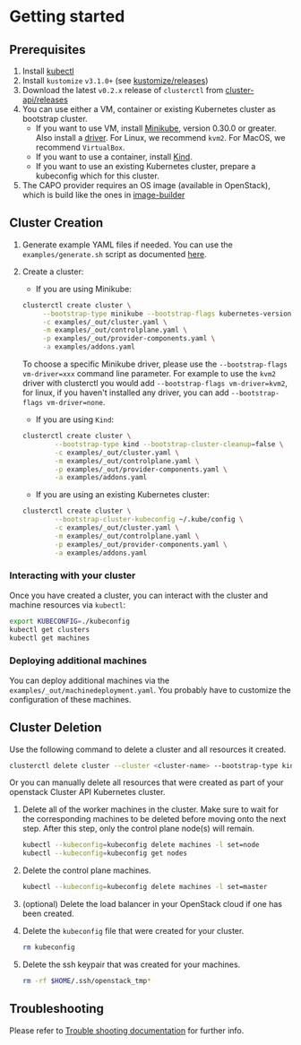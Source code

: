# Getting started

## Prerequisites

1. Install [kubectl](https://kubernetes.io/docs/tasks/tools/install-kubectl/)
1. Install `kustomize` `v3.1.0+` (see [kustomize/releases](https://github.com/kubernetes-sigs/kustomize/releases))
1. Download the latest `v0.2.x` release of `clusterctl` from [cluster-api/releases](https://github.com/kubernetes-sigs/cluster-api/releases)
1. You can use either a VM, container or existing Kubernetes cluster as bootstrap cluster.
   - If you want to use VM, install [Minikube](https://kubernetes.io/docs/tasks/tools/install-minikube/), version 0.30.0 or greater. Also install a [driver](https://github.com/kubernetes/minikube/blob/master/docs/drivers.md). For Linux, we recommend `kvm2`. For MacOS, we recommend `VirtualBox`.
   - If you want to use a container, install [Kind](https://github.com/kubernetes-sigs/kind#installation-and-usage).
   - If you want to use an existing Kubernetes cluster, prepare a kubeconfig which for this cluster.
1. The CAPO provider requires an OS image (available in OpenStack), which is build like the ones in [image-builder](https://github.com/kubernetes-sigs/image-builder/tree/master/images/capi) 

## Cluster Creation

1. Generate example YAML files if needed. You can use the `examples/generate.sh` script as documented [here](./../examples/README.md).

2. Create a cluster:
   - If you are using Minikube:

   ```bash
   clusterctl create cluster \
        --bootstrap-type minikube --bootstrap-flags kubernetes-version=v1.15.0 \
        -c examples/_out/cluster.yaml \
        -m examples/_out/controlplane.yaml \
        -p examples/_out/provider-components.yaml \
        -a examples/addons.yaml
   ```

   To choose a specific Minikube driver, please use the `--bootstrap-flags vm-driver=xxx` command line parameter. For example to use the `kvm2` driver with clusterctl you would add `--bootstrap-flags vm-driver=kvm2`, for linux, if you haven't installed any driver, you can add `--bootstrap-flags vm-driver=none`.

   - If you are using `Kind`:

   ```bash
   clusterctl create cluster \
           --bootstrap-type kind --bootstrap-cluster-cleanup=false \
           -c examples/_out/cluster.yaml \
           -m examples/_out/controlplane.yaml \
           -p examples/_out/provider-components.yaml \
           -a examples/addons.yaml
   ```

   - If you are using an existing Kubernetes cluster:

   ```bash
   clusterctl create cluster \
           --bootstrap-cluster-kubeconfig ~/.kube/config \
           -c examples/_out/cluster.yaml \
           -m examples/_out/controlplane.yaml \
           -p examples/_out/provider-components.yaml \
           -a examples/addons.yaml
   ```

### Interacting with your cluster

Once you have created a cluster, you can interact with the cluster and machine resources via `kubectl`:

```bash
export KUBECONFIG=./kubeconfig
kubectl get clusters
kubectl get machines
```

### Deploying additional machines

You can deploy additional machines via the `examples/_out/machinedeployment.yaml`. You probably have to customize the 
configuration of these machines.

## Cluster Deletion

Use the following command to delete a cluster and all resources it created.

```bash
clusterctl delete cluster --cluster <cluster-name> --bootstrap-type kind --kubeconfig kubeconfig --provider-components examples/_out/provider-components.yaml
```

Or you can manually delete all resources that were created as part of
your openstack Cluster API Kubernetes cluster.

1. Delete all of the worker machines in the cluster. Make sure to wait for the
  corresponding machines to be deleted before moving onto the next step. After this
  step, only the control plane node(s) will remain.

   ```bash
   kubectl --kubeconfig=kubeconfig delete machines -l set=node
   kubectl --kubeconfig=kubeconfig get nodes
   ```

2. Delete the control plane machines.
    ```bash
    kubectl --kubeconfig=kubeconfig delete machines -l set=master
    ```

3. (optional) Delete the load balancer in your OpenStack cloud if one has been created.

4. Delete the `kubeconfig` file that were created for your cluster.

   ```bash
   rm kubeconfig
   ```

5. Delete the ssh keypair that was created for your machines.

   ```bash
   rm -rf $HOME/.ssh/openstack_tmp*
   ```

## Troubleshooting

Please refer to [Trouble shooting documentation](./troubleshooting.md) for further info.
